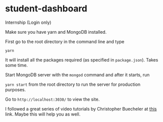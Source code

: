 # student-dashboard
Internship (Login only)

Make sure you have yarn and MongoDB installed.

First go to the root directory in the command line and type

`yarn`

It will install all the packages required (as specified in `package.json`). Takes some time.

Start MongoDB server with the `mongod` command and after it starts, run

`yarn start` from the root directory to run the server for production purposes.

Go to `http://localhost:3030/` to view the site.

I followed a great series of video tutorials by Christopher Buecheler at [this](https://www.youtube.com/playlist?list=PL3Ld4LsLih54o7ElUTM6z8x48_HT0Ukc9) link. Maybe this will help you as well.



